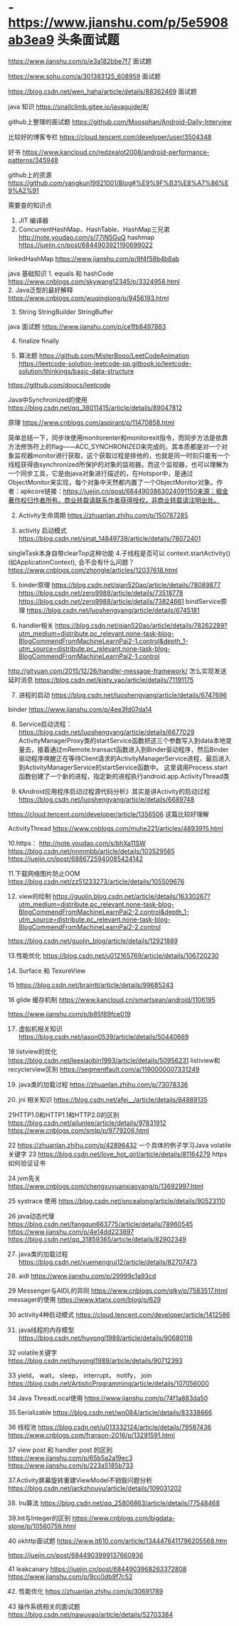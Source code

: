 # -https://www.jianshu.com/p/5e5908ab3ea9  头条面试题

https://www.jianshu.com/p/e3a182bbe7f7  面试题

https://www.sohu.com/a/301383125_608959  面试题

https://blog.csdn.net/wen_haha/article/details/88362469 面试题

java 知识 https://snailclimb.gitee.io/javaguide/#/

github上整理的面试题
https://github.com/Moosphan/Android-Daily-Interview

比较好的博客专栏
https://cloud.tencent.com/developer/user/3504348

好书 https://www.kancloud.cn/redzealot2008/android-performance-patterns/345948

github上的资源
https://github.com/yangkun19921001/Blog#%E9%9F%B3%E8%A7%86%E9%A2%91

需要查的知识点
1. JIT 编译器
2. ConcurrentHashMap、HashTable、HashMap三兄弟
http://note.youdao.com/s/77iN5GuQ
hashmap https://juejin.cn/post/6844903921190699022

linkedHashMap
https://www.jianshu.com/p/8f4f58b4b8ab

java 基础知识
1. 
 equals  和  hashCode
https://www.cnblogs.com/skywang12345/p/3324958.html  
2.  Java泛型的最好解释
https://www.cnblogs.com/wuqinglong/p/9456193.html

3. String  StringBuilder  StringBuffer

java 面试题 https://www.jianshu.com/p/ce1fb8497883

4. finalize  finally

5. 算法题 https://github.com/MisterBooo/LeetCodeAnimation
https://leetcode-solution-leetcode-pp.gitbook.io/leetcode-solution/thinkings/basic-data-structure

https://github.com/doocs/leetcode


Java中Synchronized的使用
https://blog.csdn.net/qq_38011415/article/details/89047812

原理
https://www.cnblogs.com/aspirant/p/11470858.html

简单总结一下，同步块使用monitorenter和monitorexit指令，而同步方法是依靠方法修饰符上的flag——ACC_SYNCHRONIZED来完成的。其本质都是对一个对象监视器monitor进行获取，这个获取过程是排他的，也就是同一时刻只能有一个线程获得由synchronized所保护的对象的监视器。而这个监视器，也可以理解为一个同步工具，它是由java对象进行描述的，在Hotspor中，是通过ObjectMonitor来实现，每个对象中天然都内置了一个ObjectMonitor对象。作者：apkcore链接：https://juejin.cn/post/6844903863024091150来源：掘金著作权归作者所有。商业转载请联系作者获得授权，非商业转载请注明出处。

2. Activity生命周期
https://zhuanlan.zhihu.com/p/150787285

3. activity 启动模式
https://blog.csdn.net/sinat_14849739/article/details/78072401

singleTask本身自带clearTop这种功能
4.子线程是否可以 context.startActivity() (如ApplicationContext), 会不会有什么问题？
https://www.cnblogs.com/zhongle/articles/12037618.html

5. binder原理
https://blog.csdn.net/qian520ao/article/details/78089877
https://blog.csdn.net/zero9988/article/details/73518778
https://blog.csdn.net/zero9988/article/details/73824661
bindService原理
https://blog.csdn.net/luoshengyang/article/details/6745181

6. handler相关
https://blog.csdn.net/qian520ao/article/details/78262289?utm_medium=distribute.pc_relevant.none-task-blog-BlogCommendFromMachineLearnPai2-1.control&depth_1-utm_source=distribute.pc_relevant.none-task-blog-BlogCommendFromMachineLearnPai2-1.control

http://gityuan.com/2015/12/26/handler-message-framework/
怎么实现发送延时消息
https://blog.csdn.net/kisty_yao/article/details/71191175

7. 进程的启动
https://blog.csdn.net/luoshengyang/article/details/6747696

binder  https://www.jianshu.com/p/4ee3fd07da14

8. Service启动流程：
https://blog.csdn.net/luoshengyang/article/details/6677029
ActivityManagerProxy类的startService函数把这三个参数写入到data本地变量去，接着通过mRemote.transact函数进入到Binder驱动程序，然后Binder驱动程序唤醒正在等待Client请求的ActivityManagerService进程，最后进入到ActivityManagerService的startService函数中。
 这里调用Process.start函数创建了一个新的进程，指定新的进程执行android.app.ActivityThread类

9. 《Android应用程序启动过程源代码分析》其实是讲Activity的启动过程
https://blog.csdn.net/luoshengyang/article/details/6689748

https://cloud.tencent.com/developer/article/1356506  这篇比较好理解

ActivityThread
https://www.cnblogs.com/muhe221/articles/4893915.html

10.https：
http://note.youdao.com/s/bhXa11SW
https://blog.csdn.net/nnmmbb/article/details/103529565
https://juejin.cn/post/6886725940085424142

11.下载网络图片防止OOM
https://blog.csdn.net/zz51233273/article/details/105509676

12. view的绘制
https://guolin.blog.csdn.net/article/details/16330267?utm_medium=distribute.pc_relevant.none-task-blog-BlogCommendFromMachineLearnPai2-2.control&depth_1-utm_source=distribute.pc_relevant.none-task-blog-BlogCommendFromMachineLearnPai2-2.control

https://blog.csdn.net/guolin_blog/article/details/12921889

13.性能优化
https://blog.csdn.net/u012165769/article/details/106720230

14. Surface 和 TexureView

15 
https://blog.csdn.net/braintt/article/details/99685243

16 glide 缓存机制
https://www.kancloud.cn/smartsean/android/1106195

https://www.jianshu.com/p/b85f89fce019


17. 虚拟机相关知识
https://blog.csdn.net/jason0539/article/details/50440669

18 listview的优化
https://blog.csdn.net/leexiaobin1993/article/details/50956231
listiview和recyclerview区别
https://segmentfault.com/a/1190000007331249

19. java类的加载过程
https://zhuanlan.zhihu.com/p/73078336

20. jni 相关知识
https://blog.csdn.net/afei__/article/details/84889135

21HTTP1.0和HTTP1.1和HTTP2.0的区别
https://blog.csdn.net/ailunlee/article/details/97831912
https://www.cnblogs.com/smlp/p/9779206.html

22 https://zhuanlan.zhihu.com/p/42896432
一个具体的例子学习Java volatile关键字
23 https://blog.csdn.net/love_hot_girl/article/details/81164279
https如何验证证书

24 jvm先关
https://www.cnblogs.com/chengxuyuanxiaoyang/p/13692997.html



25 systrace 使用
https://blog.csdn.net/oncealong/article/details/90523110

26 java动态代理
https://blog.csdn.net/fangqun663775/article/details/78960545
https://www.jianshu.com/p/4e14dd223897
https://blog.csdn.net/qq_31859365/article/details/82902349

27. java类的加载过程
https://blog.csdn.net/xuemengrui12/article/details/82707473

28. aidl https://www.jianshu.com/p/29999c1a93cd

29 Messenger与AIDL的异同
https://www.cnblogs.com/qlky/p/7583517.html
messager的使用 https://www.ktanx.com/blog/p/629

30  activity4种启动模式
https://cloud.tencent.com/developer/article/1412586

31. java线程的内存模型
https://blog.csdn.net/huyongl1989/article/details/90680118

32 volatile关键字
https://blog.csdn.net/huyongl1989/article/details/90712393

33  yield， wait， sleep， interrupt， notify， join
https://blog.csdn.net/ArtisticProgramming/article/details/107056000

34 Java ThreadLocal使用
 https://www.jianshu.com/p/74f1a883da50

35.Serializable
https://blog.csdn.net/wn084/article/details/83338666

36 线程池
https://blog.csdn.net/u013332124/article/details/79587436
https://www.cnblogs.com/franson-2016/p/13291591.html

37 view post  和 handler post 的区别
https://www.jianshu.com/p/65b5a2a19ec3
https://www.jianshu.com/p/223a5185b733

37.Activity屏幕旋转重建ViewModel不销毁问题分析
https://blog.csdn.net/jackzhouyu/article/details/109031202

38. lru算法  https://blog.csdn.net/qq_25806863/article/details/77548468

39.Int与Integer的区别
https://www.cnblogs.com/bigdata-stone/p/10560759.html

40  okhttp面试题
https://www.it610.com/article/1344476411796205568.htm

https://juejin.cn/post/6844903999137660936

41 leakcanary
https://juejin.cn/post/6844903968263372808
https://www.jianshu.com/p/9cc0db9f7c52

42.  性能优化
https://zhuanlan.zhihu.com/p/30691789

43 操作系统相关的面试题
https://blog.csdn.net/nawuyao/article/details/52703384

